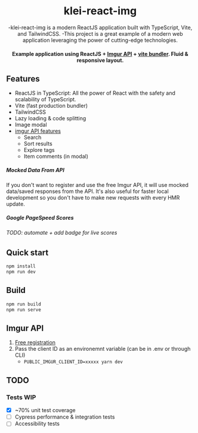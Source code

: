 <div align="center">

# klei-react-img
-klei-react-img is a modern ReactJS application built with TypeScript, Vite, and TailwindCSS.
-This project is a great example of a modern web application leveraging the power of cutting-edge technologies.

#### Example application using ReactJS + [Imgur API](https://imgur.com/) + [vite bundler](https://github.com/vitejs/vite). Fluid & responsive layout.

</div>

## Features

- ReactJS in TypeScript: All the power of React with the safety and scalability of TypeScript.
- Vite (fast production bundler)
- TailwindCSS
- Lazy loading & code splitting
- Image modal
- [imgur API features](https://api.imgur.com/)
  - Search
  - Sort results
  - Explore tags
  - Item comments (in modal)

##### Mocked Data From API

If you don't want to register and use the free Imgur API, it will use mocked data/saved responses from the API. It's also useful for faster local development so you don't have to make new requests with every HMR update.

##### Google PageSpeed Scores

###### TODO: automate + add badge for live scores

## Quick start

```bash
npm install
npm run dev

```

## Build

```bash
npm run build
npm run serve

```

## Imgur API

1. [Free registration](https://api.imgur.com/oauth2/addclient)
2. Pass the client ID as an environemnt variable (can be in .env or through CLI)
   - `PUBLIC_IMGUR_CLIENT_ID=xxxxx yarn dev`

## TODO

### Tests WIP

- [x] ~70% unit test coverage
- [ ] Cypress performance & integration tests
- [ ] Accessibility tests

